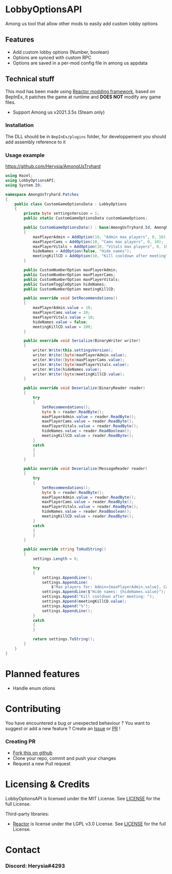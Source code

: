 # LobbyOptionsAPI

Among us tool that allow other mods to easily add custom lobby options

## Features

-   Add custom lobby options (Number, boolean)
-   Options are synced with custom RPC
-   Options are saved in a per-mod config file in among us appdata

## Technical stuff

This mod has been made using [Reactor modding framework](https://github.com/NuclearPowered/Reactor), based on BepInEx, it patches the game at runtime and **DOES NOT** modify any game files.

-   Support Among us v2021.3.5s (Steam only)

### Installation

The DLL should be in `BepInEx/plugins` folder, for developpement you should add assembly reference to it

### Usage example

https://github.com/Herysia/AmongUsTryhard

```cs
using Hazel;
using LobbyOptionsAPI;
using System.IO;

namespace AmongUsTryhard.Patches
{
    public class CustomGameOptionsData : LobbyOptions
    {
        private byte settingsVersion = 1;
        public static CustomGameOptionsData customGameOptions;

        public CustomGameOptionsData() : base(AmongUsTryhard.Id, AmongUsTryhard.rpcSettingsId)
        {
            maxPlayerAdmin = AddOption(10, "Admin max players", 0, 10);
            maxPlayerCams = AddOption(10, "Cams max players", 0, 10);
            maxPlayerVitals = AddOption(10, "Vitals max players", 0, 10);
            hideNames = AddOption(false, "Hide names");
            meetingKillCD = AddOption(10, "Kill cooldown after meeting", 10, 200, 10, "%");
        }

        public CustomNumberOption maxPlayerAdmin;
        public CustomNumberOption maxPlayerCams;
        public CustomNumberOption maxPlayerVitals;
        public CustomToggleOption hideNames;
        public CustomNumberOption meetingKillCD;

        public override void SetRecommendations()
        {
            maxPlayerAdmin.value = 10;
            maxPlayerCams.value = 10;
            maxPlayerVitals.value = 10;
            hideNames.value = false;
            meetingKillCD.value = 100;
        }

        public override void Serialize(BinaryWriter writer)
        {
            writer.Write(this.settingsVersion);
            writer.Write((byte)maxPlayerAdmin.value);
            writer.Write((byte)maxPlayerCams.value);
            writer.Write((byte)maxPlayerVitals.value);
            writer.Write(hideNames.value);
            writer.Write((byte)meetingKillCD.value);
        }

        public override void Deserialize(BinaryReader reader)
        {
            try
            {
                SetRecommendations();
                byte b = reader.ReadByte();
                maxPlayerAdmin.value = reader.ReadByte();
                maxPlayerCams.value = reader.ReadByte();
                maxPlayerVitals.value = reader.ReadByte();
                hideNames.value = reader.ReadBoolean();
                meetingKillCD.value = reader.ReadByte();
            }
            catch
            {
            }
        }

        public override void Deserialize(MessageReader reader)
        {
            try
            {
                SetRecommendations();
                byte b = reader.ReadByte();
                maxPlayerAdmin.value = reader.ReadByte();
                maxPlayerCams.value = reader.ReadByte();
                maxPlayerVitals.value = reader.ReadByte();
                hideNames.value = reader.ReadBoolean();
                meetingKillCD.value = reader.ReadByte();
            }
            catch
            {
            }
        }

        public override string ToHudString()
        {
            settings.Length = 0;

            try
            {
                settings.AppendLine();
                settings.AppendLine(
                    $"Max players for: Admin={maxPlayerAdmin.value}, Cams={maxPlayerCams.value}, Vitals={maxPlayerVitals.value}");
                settings.AppendLine($"Hide names: {hideNames.value}");
                settings.Append("Kill cooldown after meeting: ");
                settings.Append(meetingKillCD.value);
                settings.Append("%");
                settings.AppendLine();
            }
            catch
            {
            }

            return settings.ToString();
        }
    }
}
```

# Planned features

-   Handle enum otions

# Contributing

You have encountered a bug or unexpected behaviour ? You want to suggest or add a new feature ? Create an [Issue](https://github.com/Herysia/LobbyOptionsAPI/issues) or [PR](https://github.com/Herysia/LobbyOptionsAPI/pulls) !

### Creating PR

-   [Fork this on github](https://github.com/Herysia/LobbyOptionsAPI/fork)
-   Clone your repo, commit and push your changes
-   Request a new Pull request

# Licensing & Credits

LobbyOptionsAPI is licensed under the MIT License. See [LICENSE](LICENSE.md) for the full License.

Third-party libraries:

-   [Reactor](https://github.com/NuclearPowered/Reactor) is license under the LGPL v3.0 License. See [LICENSE](https://github.com/NuclearPowered/Reactor/blob/master/LICENSE) for the full License.

# Contact

### Discord: Herysia#4293

